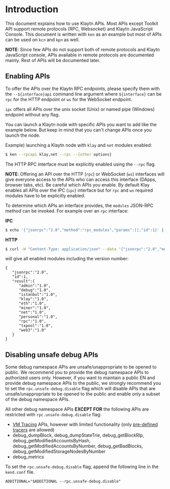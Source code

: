 # Introduction <a id="introduction"></a>

This document explains how to use Klaytn APIs. Most APIs except Toolkit API support remote protocols (RPC, Websocket) and Klaytn JavaScript Console. This document is written with `ken` as an example but most of APIs can be used on `kcn` and `kpn` as well.

**NOTE**: Since few APIs do not support both of remote protocols and Klaytn JavaScript console, APIs available in remote protocols are documented mainly. Rest of APIs will be documented later.

## Enabling APIs <a id="enabling-apis"></a>

To offer the APIs over the Klaytn RPC endpoints, please specify them with the `--${interface}api` command line argument where `${interface}` can be `rpc` for the HTTP endpoint or `ws` for the WebSocket endpoint.

`ipc` offers all APIs over the unix socket (Unix) or named pipe (Windows) endpoint without any flag.

You can launch a Klaytn node with specific APIs you want to add like the example below. But keep in mind that you can't change APIs once you launch the node.

Example) launching a Klaytn node with `klay` and `net` modules enabled:

```bash
$ ken --rpcapi klay,net --rpc --{other options}
```

The HTTP RPC interface must be explicitly enabled using the `--rpc` flag.

**NOTE**: Offering an API over the HTTP (`rpc`) or WebSocket (`ws`) interfaces will give everyone access to the APIs who can access this interface (DApps, browser tabs, etc). Be careful which APIs you enable. By default Klay enables all APIs over the IPC (`ipc`) interface but for `rpc` and `ws` required modules have to be explicitly enabled.

To determine which APIs an interface provides, the `modules` JSON-RPC method can be invoked. For example over an `rpc` interface:

**IPC**

```bash
$ echo '{"jsonrpc":"2.0","method":"rpc_modules","params":[],"id":1}' | nc -U klay.ipc
```

**HTTP**

```bash
$ curl -H "Content-Type: application/json" --data '{"jsonrpc":"2.0","method":"rpc_modules","params":[],"id":1}' https://public-en-baobab.klaytn.net
```

will give all enabled modules including the version number:

```text
{
   "jsonrpc":"2.0",
   "id":1,
   "result":{
      "admin":"1.0",
      "debug":"1.0",
      "istanbul":"1.0",
      "klay":"1.0",
      "eth":"1.0",
      "miner":"1.0",
      "net":"1.0",
      "personal":"1.0",
      "rpc":"1.0",
      "txpool":"1.0",
      "web3":"1.0"
   }
}
```

## Disabling unsafe debug APIs <a id="disabling-unsafe-debug-apis"></a>

Some debug namespace APIs are unsafe/unappropriate to be opened to public.
We recommend you to provide the debug namespace APIs to authorized users only.
However, if you want to maintain a public EN and provide debug namespace APIs to the public,
we strongly recommend you to set the `rpc.unsafe-debug.disable` flag which will disable APIs
that are unsafe/unappropriate to be opened to the public and enable only a subset of the debug namespace APIs.

All other debug namespace APIs **EXCEPT FOR** the following APIs are restricted with `rpc.unsafe-debug.disable` flag:

- [VM Tracing](./api-references/debug/tracing.md) APIs, however with limited functionality (only [pre-defined tracers](./api-references/debug/tracing.md#tracing-options) are allowed)
- debug_dumpBlock, debug_dumpStateTrie, debug_getBlockRlp, debug_getModifiedAccountsByHash, debug_getModifiedAccountsByNumber, debug_getBadBlocks, debug_getModifiedStorageNodesByNumber
- debug_metrics

To set the `rpc.unsafe-debug.disable` flag, append the following line in the `kend.conf` file.

```
ADDITIONAL="$ADDITIONAL --rpc.unsafe-debug.disable"
```
